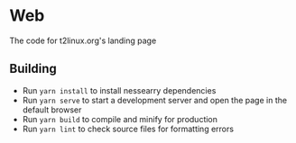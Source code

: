 # Web

The code for t2linux.org's landing page

## Building

- Run `yarn install` to install nessearry dependencies
- Run `yarn serve` to start a development server and open the page in the default browser
- Run `yarn build` to compile and minify for production
- Run `yarn lint` to check source files for formatting errors
